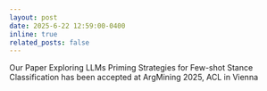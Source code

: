 ```yaml
---
layout: post
date: 2025-6-22 12:59:00-0400
inline: true
related_posts: false
---
```


Our Paper Exploring LLMs Priming Strategies for Few-shot Stance Classification has been accepted at ArgMining 2025, ACL in Vienna

